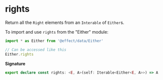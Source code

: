 # rights

Return all the `Right` elements from an `Interable` of `Either`s.

To import and use `rights` from the "Either" module:

```ts
import * as Either from '@effect/data/Either'

// Can be accessed like this
Either.rights
```

**Signature**

```ts
export declare const rights: <E, A>(self: Iterable<Either<E, A>>) => A[]
```
